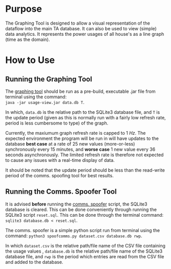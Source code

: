# Purpose

The Graphing Tool is designed to allow a visual representation of the dataflow into the main TA database. It can also be used to view (simple) data analytics. It represents the power usages of all house's as a line graph (time as the domain).



# How to Use
## Running the Graphing Tool
The [graphing tool](https://github.com/carleton-smart-grid/usage-visualizer/blob/master/src/ctrl/UsageControl.java) should be run as a pre-build, executable .jar file from terminal using the command:<br> `java -jar usage-view.jar data.db T`.


In which, `data.db` is the relative path to the SQLite3 database file, and `T` is the update period (given as this is normally run with a fairly low refresh rate, period is less cumbersome to type) of the graph.

Currently, the maxiumum graph refresh rate is capped to 1 *Hz*. The expected environment the program will be run in will have updates to the database **best case** at a rate of
25 new values (more-or-less) synchronously every 15 minutes, and **worse case** 1 new value every 36 seconds asynchronously. The limited refresh rate is therefore not expected to cause any issues with a real-time display of data.

It should be noted that the update period should be less than the read-write period of the comms. spoofing tool for best results.



## Running the Comms. Spoofer Tool
It is advised **before** running the [comms. spoofer](https://github.com/carleton-smart-grid/usage-visualizer/blob/master/dat/spoofcomms.py) script, the SQLite3 database is cleared. This can be done conveniently through running the SQLite3 script `reset.sql`. This can be done through the terminal command:<br> `sqlite3 database.db < reset.sql`.

The comms. spoofer is a simple python script run from terminal using the command: `python3 spoofcomms.py dataset.csv database.db rwp`.

In which `dataset.csv` is the relative path/file name of the CSV file containing the usage values ,  `database.db` is the relative path/file name of the SQLite3 database file, and `rwp` is the period which entries are read from the CSV file and added to the database.
